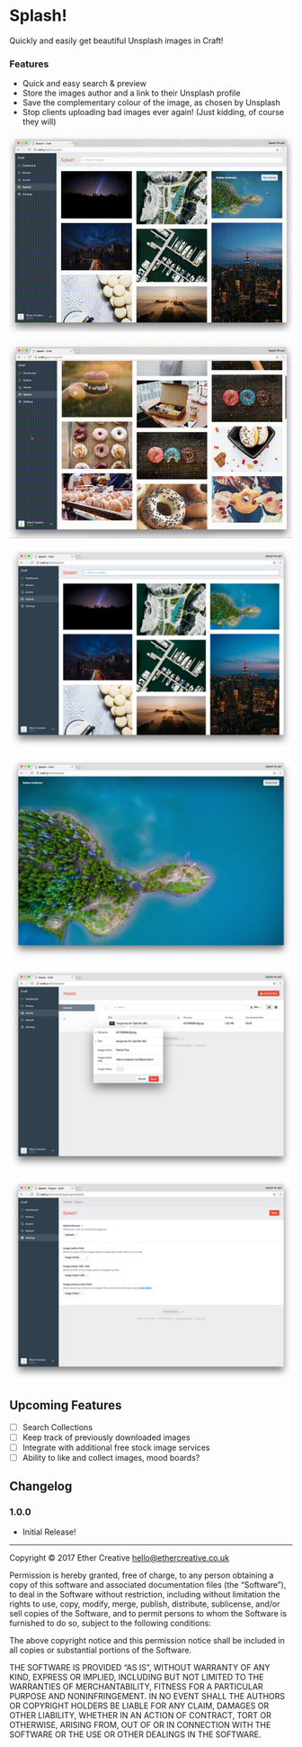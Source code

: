 # Splash!
Quickly and easily get beautiful Unsplash images in Craft!

### Features
- Quick and easy search & preview
- Store the images author and a link to their Unsplash profile
- Save the complementary colour of the image, as chosen by Unsplash
- Stop clients uploading bad images ever again! (Just kidding, of course they will)

![](resources/imgs/SplashPreview.gif)

![](resources/imgs/SplashDownload.gif)

![](resources/imgs/SplashSearch.jpg)

![](resources/imgs/SplashPreview.jpg)

![](resources/imgs/SplashAsset.jpg)

![](resources/imgs/SplashSettings.jpg)

## Upcoming Features

- [ ] Search Collections
- [ ] Keep track of previously downloaded images
- [ ] Integrate with additional free stock image services
- [ ] Ability to like and collect images, mood boards?

## Changelog

### 1.0.0
- Initial Release!

---

Copyright © 2017 Ether Creative hello@ethercreative.co.uk

Permission is hereby granted, free of charge, to any person obtaining a copy of this software and associated documentation files (the “Software”), to deal in the Software without restriction, including without limitation the rights to use, copy, modify, merge, publish, distribute, sublicense, and/or sell copies of the Software, and to permit persons to whom the Software is furnished to do so, subject to the following conditions:

The above copyright notice and this permission notice shall be included in all copies or substantial portions of the Software.

THE SOFTWARE IS PROVIDED “AS IS”, WITHOUT WARRANTY OF ANY KIND, EXPRESS OR IMPLIED, INCLUDING BUT NOT LIMITED TO THE WARRANTIES OF MERCHANTABILITY, FITNESS FOR A PARTICULAR PURPOSE AND NONINFRINGEMENT. IN NO EVENT SHALL THE AUTHORS OR COPYRIGHT HOLDERS BE LIABLE FOR ANY CLAIM, DAMAGES OR OTHER LIABILITY, WHETHER IN AN ACTION OF CONTRACT, TORT OR OTHERWISE, ARISING FROM, OUT OF OR IN CONNECTION WITH THE SOFTWARE OR THE USE OR OTHER DEALINGS IN THE SOFTWARE.
